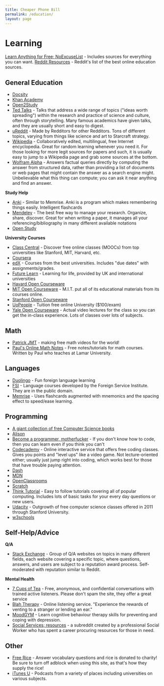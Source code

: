 ```yaml
---
title: Cheaper Phone Bill
permalink: /education/
layout: page
---
```


# Learning

[Learn Anything for Free; NoExcuseList](http://www.noexcuselist.com/) - Includes sources for everything you can want.
[Reddit Resources](https://www.reddit.com/r/reddit.com/comments/cktxy/) - Reddit's list of the best online education sources.

## General Education

* [Docsity](https://www.docsity.com/)
* [Khan Academy](https://www.khanacademy.org/)
* [Open2Study](https://www.open2study.com/)
* [Ted Talks](https://www.ted.com/) - Talks that address a wide range of topics ("ideas worth spreading") within the research and practice of science and culture, often through storytelling. Many famous academics have given talks, and they are usually short and easy to digest.
* [uReddit](http://ureddit.com/) - Made by Redditors for other Redditors. Tons of different topics, varying from things like science and art to Starcraft strategy.
* [Wikipedia](https://www.wikipedia.org/) - Collaboratively edited, multilingual, free Internet encyclopedia. Great for random learning whenever you need it. For those looking for more legit sources for papers and such, it is usually easy to jump to a Wikipedia page and grab some sources at the bottom.
* [Wolfram Alpha](http://www.wolframalpha.com/) - Answers factual queries directly by computing the answer from structured data, rather than providing a list of documents or web pages that might contain the answer as a search engine might. Unbelievable what this thing can compute; you can ask it near anything and find an answer.

**Study Help**

* [Anki](http://ankisrs.net/) - Similar to Memrise. Anki is a program which makes remembering things easily. Intelligent flashcards
* [Mendeley](https://www.mendeley.com/) - The best free way to manage your research. Organize, share, discover. Great for when writing a paper, it manages all your referencing/bibliography in many different available notations
* [Open Study](https://openstudy.com/)

**University Courses**

* [Class Central](https://www.class-central.com/) - Discover free online classes (MOOCs) from top universities like Stanford, MIT, Harvard, etc.
* [Coursera](https://www.coursera.org/)
* [edX](https://www.edx.org/) - Courses from the best universities. Includes "due dates" with assignments/grades.
* [Future Learn](https://www.futurelearn.com/) - Learning for life, provided by UK and international universities
* [Havard Open Courseware](http://cs50.tv/2013/fall/)
* [MIT Open Courseware](http://ocw.mit.edu/) - M.I.T. put all of its educational materials from its courses online.
* [Stanford Open Courseware](https://see.stanford.edu/)
* [UoPeople](http://uopeople.edu/) - Tuition free online University ($100/exam)
* [Yale Open Courseware](http://oyc.yale.edu/) - Actual video lectures for the class so you can get the in-class experience. Lots of classes over lots of subjects.


## Math

* [Patrick JMT](http://patrickjmt.com/) - making free math videos for the world!
* [Paul's Online Math Notes](http://tutorial.math.lamar.edu/) - Free notes/tutorials for math courses. Written by Paul who teaches at Lamar University.

<!--
Credits, Paul's Online Math Notes: /u/awaythrow626
-->

## Languages

* [Duolingo](https://www.duolingo.com/) - Fun foreign language learning
* [FSI](https://fsi-languages.yojik.eu/) - Language courses developed by the Foreign Service Institute. They are in the public domain.
* [Memrise](https://www.memrise.com/) - Uses flashcards augmented with mnemonics and the spacing effect to speed/ease learning.

## Programming

* [A giant collection of free Computer Science books](https://github.com/vhf/free-programming-books)
* [Alison](https://alison.com/learn/programming)
* [Become a programmer, motherfucker](http://programming-motherfucker.com/) - If you don't know how to code, then you can learn even if you think you can't
* [Codecademy](https://www.codecademy.com/) - Online interactive service that offers free coding classes. Gives you points and "level ups" like a video game. Not lecture-oriented either; usually just jump right into coding, which works best for those that have trouble paying attention.
* [Dash](https://dash.generalassemb.ly/)
* [MDN](https://developer.mozilla.org/)
* [OpenClassrooms](https://openclassrooms.com/)
* [Scratch](https://scratch.mit.edu/)
* [Think Tutorial](https://thinktutorial.com/) - Easy to follow tutorials covering all of popular computing. Includes lots of basic tasks for your every day questions or new users.
* [Udacity](https://www.udacity.com/) - Outgrowth of free computer science classes offered in 2011 through Stanford University.
* [w3schools](http://www.w3schools.com/)

## Self-Help/Advice

**Q/A**

* [Stack Exchange](https://stackexchange.com/sites) - Group of Q/A websites on topics in many different fields, each website covering a specific topic, where questions, answers, and users are subject to a reputation award process. Self-moderated with reputation similar to Reddit.

**Mental Health**

* [7 Cups of Tea](https://www.7cups.com/) - Free, anonymous, and confidential conversations with trained active listeners. Please don't spam the site, they offer a great service
* [Blah Therapy](http://blahtherapy.com/) - Online listening service. "Experience the rewards of venting to a stranger or lending an ear."
* [MoodGYM](https://moodgym.anu.edu.au/) - Learn cognitive behaviour therapy skills for preventing and coping with depression.
* [Social Services; resources](https://www.reddit.com/r/socialworkresources) - a subreddit created by a professional Social Worker who has spent a career procuring resources for those in need.


## Other

* [Free Rice](http://freerice.com/) - Answer vocabulary questions and rice is donated to charity! Be sure to turn off adblock when using this site, as that's how they supply the rice!  
* [iTunes U](https://itunes.apple.com/app/itunes-u/id490217893) - Podcasts from a variety of places including universities on various subjects.

<!-- Every link has been validated and secured if possible. -->
